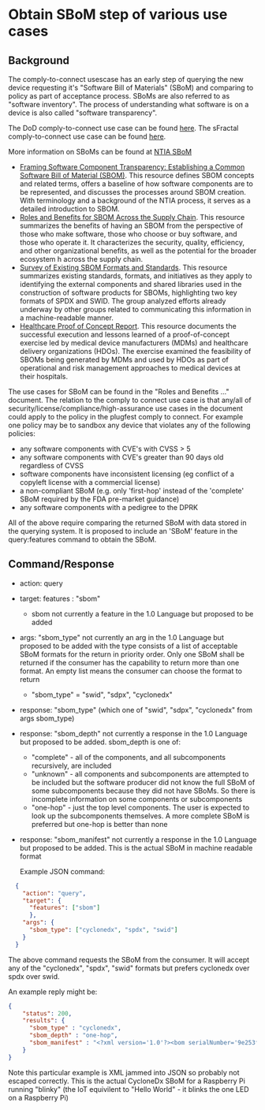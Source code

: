 # Obtain SBoM step of various use cases

## Background

The comply-to-connect usescase has an early step of querying the new device requesting it's "Software Bill of Materials" (SBoM) and comparing to policy as part of acceptance process. SBoMs are also referred to as "software inventory". The process of understanding what software is on a device is also called "software transparency".

The DoD comply-to-connect use case can be found [here](uc-A-comply-to-connect.md). The sFractal comply-to-connect use case can be found [here](uc-sFractal-IoT-C2C.md).

More information on SBoMs can be found at [NTIA SBoM](https://www.ntia.gov/SBOM)
* [Framing Software Component Transparency: Establishing a Common Software Bill of Material (SBOM)](https://www.ntia.gov/files/ntia/publications/framingsbom_20191112.pdf). This resource defines SBOM concepts and related terms, offers a baseline of how software components are to be represented, and discusses the processes around SBOM creation. With terminology and a background of the NTIA process, it serves as a detailed introduction to SBOM.
* [Roles and Benefits for SBOM Across the Supply Chain](https://www.ntia.gov/files/ntia/publications/ntia_sbom_use_cases_roles_benefits-nov2019.pdf). This resource summarizes the benefits of having an SBOM from the perspective of those who make software, those who choose or buy software, and those who operate it. It characterizes the security, quality, efficiency, and other organizational benefits, as well as the potential for the broader ecosystem h across the supply chain.
* [Survey of Existing SBOM Formats and Standards](https://www.ntia.gov/files/ntia/publications/ntia_sbom_formats_and_standards_whitepaper_-_version_20191025.pdf). This resource summarizes existing standards, formats, and initiatives as they apply to identifying the external components and shared libraries used in the construction of software products for SBOMs, highlighting two key formats of SPDX and SWID. The group analyzed efforts already underway by other groups related to communicating this information in a machine-readable manner.
* [Healthcare Proof of Concept Report](https://www.ntia.gov/files/ntia/publications/ntia_sbom_healthcare_poc_report_2019_1001.pdf). This resource documents the successful execution and lessons learned of a proof-of-concept exercise led by medical device manufacturers (MDMs) and healthcare delivery organizations (HDOs). The exercise examined the feasibility of SBOMs being generated by MDMs and used by HDOs as part of operational and risk management approaches to medical devices at their hospitals.

The use cases for SBoM can be found in the "Roles and Benefits ..." document. The relation to the comply to connect use case is that any/all of security/license/compliance/high-assurance use cases in the document could apply to the policy in the plugfest comply to connect. For example one policy may be to sandbox any device that violates any of the following policies:
- any software components with CVE's with CVSS > 5
- any software components with CVE's greater than 90 days old regardless of CVSS
- software components have inconsistent licensing (eg conflict of a copyleft license with a commercial license)
- a non-compliant SBoM (e.g. only 'first-hop' instead of the 'complete' SBoM required by the FDA pre-market guidance)
- any software components with a pedigree to the DPRK

All of the above require comparing the returned SBoM with data stored in the querying system. It is proposed to include an 'SBoM' feature in the query:features command to obtain the SBoM.

## Command/Response

- action: query
- target: features : "sbom"
  * sbom not currently a feature in the 1.0 Language but proposed to be added
- args: "sbom_type" not currently an arg in the 1.0 Language but proposed to be added with the type consists of a list of acceptable SBoM formats for the return in priority order. Only one SBoM shall be returned if the consumer has the capability to return more than one format. An empty list means the consumer can choose the format to return
  * "sbom_type" = "swid", "sdpx", "cyclonedx"
- response: "sbom_type" (which one of "swid", "sdpx", "cyclonedx" from args sbom_type)
- response: "sbom_depth" not currently a response in the 1.0 Language but proposed to be added. sbom_depth is one of:
  * "complete" - all of the components, and all subcomponents recursively, are included
  * "unknown" - all components and subcomponents are attempted to be included but the software producer did not know the full SBoM of some subcomponents because they did not have SBoMs. So there is incomplete information on some components or subcomponents
  * "one-hop" - just the top level components. The user is expected to look up the subcomponents themselves. A more complete SBoM is preferred but one-hop is better than none
- response: "sbom_manifest" not currently a response in the 1.0 Language but proposed to be added. This is the actual SBoM in machine readable format

  Example JSON command:
```JSON
  {
    "action": "query",
    "target": {
      "features": ["sbom"]
      },
    "args": {
      "sbom_type": ["cyclonedx", "spdx", "swid"]
    }
  }
```
The above command requests the SBoM from the consumer. It will accept any of the "cyclonedx", "spdx", "swid" formats but prefers cyclonedx over spdx over swid.

An example reply might be:
```JSON
{
    "status": 200,
    "results": {
      "sbom_type" : "cyclonedx",
      "sbom_depth" : "one-hop",
      "sbom_manifest" : "<?xml version='1.0'?><bom serialNumber='9e253f92-4e1c-497e-8f87-50730d24f18a' xmlns='http://cyclonedx.org/schema/bom/1.1'><components><component type='library'><description>Nerves System BR - Buildroot based build platform for Nerves Systems</description><hashes><hash alg='SHA-256'>e3fda6bc49f8e3662d37355aad88c0839296597c0b6f6653d21967db1890b038</hash></hashes><licenses><license><id>Apache-2.0</id></license><license><name>GPLv2</name></license></licenses><name>nerves_system_br</name><purl>pkg:hex/nerves_system_br@1.9.5</purl><version>1.9.5</version></component><component type='library'><description>Nerves - Create firmware for embedded devices like Raspberry Pi, BeagleBone Black, and more</description><hashes><hash alg='SHA-256'>07079342db3a03d19694118a93f220359fbd94b6e174b98d1ea2709db9e81da9</hash></hashes><licenses><license><id>Apache-2.0</id></license></licenses><name>nerves</name><purl>pkg:hex/nerves@1.5.1</purl><version>1.5.1</version></component><component type='library'><description>Socket handling library for Elixir</description><hashes><hash alg='SHA-256'>98a2ab20ce17f95fb512c5cadddba32b57273e0d2dba2d2e5f976c5969d0c632</hash></hashes><licenses><license><id>WTFPL</id></license></licenses><name>socket</name><purl>pkg:hex/socket@0.3.13</purl><version>0.3.13</version></component><component type='library'><description>Read and write to U-Boot environment blocks</description><hashes><hash alg='SHA-256'>b01e3ec0973e99473234f27839e29e63b5b81eba6a136a18a78d049d4813d6c5</hash></hashes><licenses><license><id>Apache-2.0</id></license></licenses><name>uboot_env</name><purl>pkg:hex/uboot_env@0.1.1</purl><version>0.1.1</version></component><component type='library'><description>Nerves Toolchain CTNG - Toolchain Platform</description><hashes><hash alg='SHA-256'>452f8589c1a58ac787477caab20a8cfc6671e345837ccc19beefe49ae35ba983</hash></hashes><licenses><license><id>Apache-2.0</id></license></licenses><name>nerves_toolchain_ctng</name><purl>pkg:hex/nerves_toolchain_ctng@1.6.0</purl><version>1.6.0</version></component><component type='library'><description>A ring buffer backend for Elixir Logger with IO streaming.</description><hashes><hash alg='SHA-256'>b1baddc269099b2afe2ea3a87b8e2b71e57331c0000038ae55090068aac679db</hash></hashes><licenses><license><id>Apache-2.0</id></license></licenses><name>ring_logger</name><purl>pkg:hex/ring_logger@0.8.0</purl><version>0.8.0</version></component><component type='library'><description>Nerves System Linter - Lint Nerves System Defconfigs.</description><hashes><hash alg='SHA-256'>84e0f63c8ac196b16b77608bbe7df66dcf352845c4e4fb394bffd2b572025413</hash></hashes><licenses><license><id>Apache-2.0</id></license></licenses><name>nerves_system_linter</name><purl>pkg:hex/nerves_system_linter@0.3.0</purl><version>0.3.0</version></component><component type='library'><description>DNS library for Elixir using `inet_dns` module."
    }
}
```
Note this particular example is XML jammed into JSON so probably not escaped correctly. This is the actual CycloneDx SBoM for a Raspberry Pi running "blinky" (the IoT equivilent to "Hello World" - it blinks the one LED on a Raspberry Pi)
